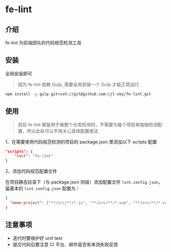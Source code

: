 # fe-lint

## 介绍

fe-lint 为前端团队的代码规范检测工具

## 安装

全局安装即可

> 因为 fe-lint 依赖 Gulp, 需要全局安装一个 Gulp 才能正常运行.

```bash
npm install -g gulp git+ssh://git@github.com:cjl-sky/fe-lint.git
```

## 使用

> 目前 fe-lint 都是用于做整个仓库检测的，不需要为每个项目单独做检测配置，所以此处可以不用关心具体配置用法

1、在需要使用代码规范检测的项目的 package.json 里添加以下 scripts 配置

```json
"scripts": {
    "test": "fe-lint"
}
```

2、添加代码规范配置文件

在项目静态目录下（与 package.json 同级）添加配置文件 `lint.config.json`，最基本的 `lint.config.json` 配置为：

```json
{
  "demo-project": ["**/src/**/*.js", "**/src/**/*.vue", "**/src/**/*.scss"]
}
```

## 注意事项

- 迭代时要维护好 unit test
- 提交代码后要注意 CI 平台、邮件是否有单测失败反馈
